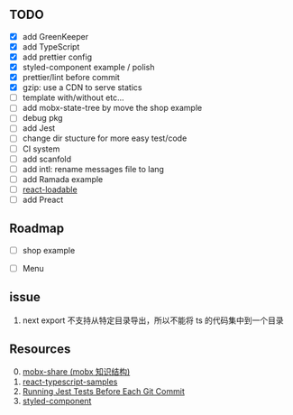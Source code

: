 
## TODO

- [x] add GreenKeeper
- [x] add TypeScript
- [x] add prettier config
- [x] styled-component example / polish 
- [x] prettier/lint before commit
- [x] gzip: use a CDN to serve statics 
- [ ] template with/without etc...
- [ ] add mobx-state-tree by move the shop example
- [ ] debug pkg
- [ ] add Jest
- [ ] change dir stucture for more easy test/code
- [ ] CI system
- [ ] add scanfold
- [ ] add intl: rename messages file to lang
- [ ] add Ramada example
- [ ] [react-loadable](https://github.com/thejameskyle/react-loadable)
- [ ] add Preact

## Roadmap

- [ ] shop example
- [ ] Menu


## issue

1. next export 不支持从特定目录导出，所以不能将 ts 的代码集中到一个目录


## Resources

0. [mobx-share (mobx 知识结构)](https://ckinmind.github.io/mobx-share/)
1. [react-typescript-samples](https://github.com/Lemoncode/react-typescript-samples)
2. [Running Jest Tests Before Each Git Commit](https://benmccormick.org/2017/02/26/running-jest-tests-before-each-git-commit/)
3. [styled-component](https://www.styled-components.com/docs)

